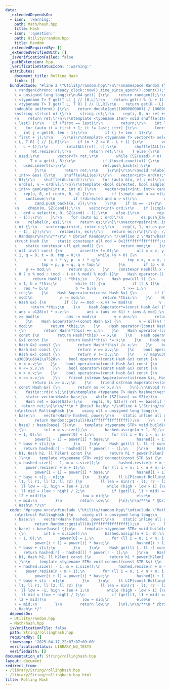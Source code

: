 ```yaml
---
data:
  _extendedDependsOn:
  - icon: ':warning:'
    path: Math/hash.hpp
    title: Hash
  - icon: ':question:'
    path: Utility/random.hpp
    title: Random
  _extendedRequiredBy: []
  _extendedVerifiedWith: []
  _isVerificationFailed: false
  _pathExtension: hpp
  _verificationStatusIcon: ':warning:'
  attributes:
    document_title: Rolling Hash
    links: []
  bundledCode: "#line 2 \"Utility/random.hpp\"\n\r\nnamespace Random {\r\nmt19937_64\
    \ randgen(chrono::steady_clock::now().time_since_epoch().count());\r\nusing u64\
    \ = unsigned long long;\r\nu64 get() {\r\n    return randgen();\r\n}\r\ntemplate\
    \ <typename T> T get(T L) { // [0,L]\r\n    return get() % (L + 1);\r\n}\r\ntemplate\
    \ <typename T> T get(T L, T R) { // [L,R]\r\n    return get(R - L) + L;\r\n}\r\
    \ndouble uniform() {\r\n    return double(get(1000000000)) / 1000000000;\r\n}\r\
    \nstring str(int n) {\r\n    string ret;\r\n    rep(i, 0, n) ret += get('a', 'z');\r\
    \n    return ret;\r\n}\r\ntemplate <typename Iter> void shuffle(Iter first, Iter\
    \ last) {\r\n    if (first == last)\r\n        return;\r\n    int len = 1;\r\n\
    \    for (auto it = first + 1; it != last; it++) {\r\n        len++;\r\n     \
    \   int j = get(0, len - 1);\r\n        if (j != len - 1)\r\n            iter_swap(it,\
    \ first + j);\r\n    }\r\n}\r\ntemplate <typename T> vector<T> select(int n, T\
    \ L, T R) { // [L,R]\r\n    if (n * 2 >= R - L + 1) {\r\n        vector<T> ret(R\
    \ - L + 1);\r\n        iota(ALL(ret), L);\r\n        shuffle(ALL(ret));\r\n  \
    \      ret.resize(n);\r\n        return ret;\r\n    } else {\r\n        unordered_set<T>\
    \ used;\r\n        vector<T> ret;\r\n        while (SZ(used) < n) {\r\n      \
    \      T x = get(L, R);\r\n            if (!used.count(x)) {\r\n             \
    \   used.insert(x);\r\n                ret.push_back(x);\r\n            }\r\n\
    \        }\r\n        return ret;\r\n    }\r\n}\r\n\r\nvoid relabel(int n, vector<pair<int,\
    \ int>> &es) {\r\n    shuffle(ALL(es));\r\n    vector<int> ord(n);\r\n    iota(ALL(ord),\
    \ 0);\r\n    shuffle(ALL(ord));\r\n    for (auto &[u, v] : es)\r\n        u =\
    \ ord[u], v = ord[v];\r\n}\r\ntemplate <bool directed, bool simple>\r\nvector<pair<int,\
    \ int>> genGraph(int n, int m) {\r\n    vector<pair<int, int>> cand, es;\r\n \
    \   rep(u, 0, n) rep(v, 0, n) {\r\n        if (simple and u == v)\r\n        \
    \    continue;\r\n        if (!directed and u > v)\r\n            continue;\r\n\
    \        cand.push_back({u, v});\r\n    }\r\n    if (m == -1)\r\n        m = get(SZ(cand));\r\
    \n    chmin(m, SZ(cand));\r\n    vector<int> ord;\r\n    if (simple)\r\n     \
    \   ord = select(m, 0, SZ(cand) - 1);\r\n    else {\r\n        rep(_, 0, m) ord.push_back(get(SZ(cand)\
    \ - 1));\r\n    }\r\n    for (auto &i : ord)\r\n        es.push_back(cand[i]);\r\
    \n    relabel(n, es);\r\n    return es;\r\n}\r\nvector<pair<int, int>> genTree(int\
    \ n) {\r\n    vector<pair<int, int>> es;\r\n    rep(i, 1, n) es.push_back({get(i\
    \ - 1), i});\r\n    relabel(n, es);\r\n    return es;\r\n}\r\n}; // namespace\
    \ Random\r\n\r\n/**\r\n * @brief Random\r\n */\n#line 2 \"Math/hash.hpp\"\n\n\
    struct Hash {\n    static constexpr ull mod = 0x1fffffffffffffff;\n    ull v;\n\
    \    static constexpr ull get_mod() {\n        return mod;\n    }\n    constexpr\
    \ ull inv() const {\n        assert(v != 0);\n        ull x = v, y = mod, p =\
    \ 1, q = 0, t = 0, tmp = 0;\n        while (y > 0) {\n            t = x / y;\n\
    \            x -= t * y, p -= t * q;\n            tmp = x, x = y, y = tmp;\n \
    \           tmp = p, p = q, q = tmp;\n        }\n        if (p < 0)\n        \
    \    p += mod;\n        return p;\n    }\n    constexpr Hash(ll x = 0) : v(x >=\
    \ 0 ? x % mod : (mod - (-x) % mod) % mod) {}\n    Hash operator-() const {\n \
    \       return Hash() - *this;\n    }\n    Hash pow(ull t) {\n        Hash res\
    \ = 1, b = *this;\n        while (t) {\n            if (t & 1)\n             \
    \   res *= b;\n            b *= b;\n            t >>= 1;\n        }\n        return\
    \ res;\n    }\n    Hash &operator+=(const Hash &x) {\n        if ((v += x.v) >=\
    \ mod)\n            v -= mod;\n        return *this;\n    }\n    Hash &operator-=(const\
    \ Hash &x) {\n        if ((v += mod - x.v) >= mod)\n            v -= mod;\n  \
    \      return *this;\n    }\n    Hash &operator*=(const Hash &x) {\n        u128\
    \ ans = u128(v) * x.v;\n        ans = (ans >> 61) + (ans & mod);\n        if (ans\
    \ >= mod)\n            ans -= mod;\n        v = ans;\n        return *this;\n\
    \    }\n    Hash &operator/=(const Hash &x) {\n        v = ull(v) * x.inv() %\
    \ mod;\n        return *this;\n    }\n    Hash operator+(const Hash &x) const\
    \ {\n        return Hash(*this) += x;\n    }\n    Hash operator-(const Hash &x)\
    \ const {\n        return Hash(*this) -= x;\n    }\n    Hash operator*(const Hash\
    \ &x) const {\n        return Hash(*this) *= x;\n    }\n    Hash operator/(const\
    \ Hash &x) const {\n        return Hash(*this) /= x;\n    }\n    bool operator==(const\
    \ Hash &x) const {\n        return v == x.v;\n    }\n    bool operator!=(const\
    \ Hash &x) const {\n        return v != x.v;\n    }\n    // map\u306B\u8F09\u305B\
    \u308B\u6642\u7528\n    bool operator<(const Hash &x) const {\n        return\
    \ v < x.v;\n    }\n    bool operator<=(const Hash &x) const {\n        return\
    \ v <= x.v;\n    }\n    bool operator>(const Hash &x) const {\n        return\
    \ v > x.v;\n    }\n    bool operator>=(const Hash &x) const {\n        return\
    \ v >= x.v;\n    }\n    friend istream &operator>>(istream &is, Hash &x) {\n \
    \       return is >> x.v;\n    }\n    friend ostream &operator<<(ostream &os,\
    \ const Hash &x) {\n        return os << x.v;\n    }\n};\n\nvoid rd(Hash &x) {\n\
    \    fastio::rd(x.v);\n}\n\ntemplate <typename T> Hash hashvec(vector<T> &v) {\n\
    \    static vector<Hash> base;\n    while (SZ(base) <= SZ(v))\n        base.push_back(Random::get(Hash::get_mod()));\n\
    \    Hash ret = base[SZ(v)];\n    rep(i, 0, SZ(v)) ret += base[i] * v[i];\n  \
    \  return ret;\n}\n\n/**\n * @brief Hash\n */\n#line 4 \"String/rollinghash.hpp\"\
    \n\nstruct RollingHash {\n    using ull = unsigned long long;\n    const Hash\
    \ base;\n    vector<Hash> hashed, power;\n\n    static inline ull genbase() {\n\
    \        return Random::get(ull(0x1fffffffffffffff));\n    }\n    RollingHash(Hash\
    \ base) : base(base) {}\n\n    template <typename STR> void build(const STR &s)\
    \ {\n        int n = s.size();\n        hashed.assign(n + 1, 0);\n        power.assign(n\
    \ + 1, 0);\n        power[0] = 1;\n        for (ll i = 0; i < n; i++) {\n    \
    \        power[i + 1] = power[i] * base;\n            hashed[i + 1] = hashed[i]\
    \ * base + s[i];\n        }\n    }\n\n    Hash get(ll l, ll r) const {\n     \
    \   return hashed[r] - hashed[l] * power[r - l];\n    }\n\n    Hash connect(Hash\
    \ h1, Hash h2, ll h2len) const {\n        return h1 * power[h2len] + h2;\n   \
    \ }\n\n    template <typename STR> void connect(const STR &s) {\n        ll n\
    \ = hashed.size() - 1, m = s.size();\n        hashed.resize(n + m + 1);\n    \
    \    power.resize(n + m + 1);\n        for (ll i = n; i < n + m; i++) {\n    \
    \        power[i + 1] = power[i] * base;\n            hashed[i + 1] = hashed[i]\
    \ * base + s[i - n];\n        }\n    }\n\n    ll LCP(const RollingHash &b, ll\
    \ l1, ll r1, ll l2, ll r2) {\n        ll len = min(r1 - l1, r2 - l2);\n      \
    \  ll low = -1, high = len + 1;\n        while (high - low > 1) {\n          \
    \  ll mid = (low + high) / 2;\n            if (get(l1, l1 + mid) == b.get(l2,\
    \ l2 + mid))\n                low = mid;\n            else\n                high\
    \ = mid;\n        }\n        return low;\n    }\n};\n\n/**\n * @brief Rolling\
    \ Hash\n */\n"
  code: "#pragma once\n#include \"Utility/random.hpp\"\n#include \"Math/hash.hpp\"\
    \n\nstruct RollingHash {\n    using ull = unsigned long long;\n    const Hash\
    \ base;\n    vector<Hash> hashed, power;\n\n    static inline ull genbase() {\n\
    \        return Random::get(ull(0x1fffffffffffffff));\n    }\n    RollingHash(Hash\
    \ base) : base(base) {}\n\n    template <typename STR> void build(const STR &s)\
    \ {\n        int n = s.size();\n        hashed.assign(n + 1, 0);\n        power.assign(n\
    \ + 1, 0);\n        power[0] = 1;\n        for (ll i = 0; i < n; i++) {\n    \
    \        power[i + 1] = power[i] * base;\n            hashed[i + 1] = hashed[i]\
    \ * base + s[i];\n        }\n    }\n\n    Hash get(ll l, ll r) const {\n     \
    \   return hashed[r] - hashed[l] * power[r - l];\n    }\n\n    Hash connect(Hash\
    \ h1, Hash h2, ll h2len) const {\n        return h1 * power[h2len] + h2;\n   \
    \ }\n\n    template <typename STR> void connect(const STR &s) {\n        ll n\
    \ = hashed.size() - 1, m = s.size();\n        hashed.resize(n + m + 1);\n    \
    \    power.resize(n + m + 1);\n        for (ll i = n; i < n + m; i++) {\n    \
    \        power[i + 1] = power[i] * base;\n            hashed[i + 1] = hashed[i]\
    \ * base + s[i - n];\n        }\n    }\n\n    ll LCP(const RollingHash &b, ll\
    \ l1, ll r1, ll l2, ll r2) {\n        ll len = min(r1 - l1, r2 - l2);\n      \
    \  ll low = -1, high = len + 1;\n        while (high - low > 1) {\n          \
    \  ll mid = (low + high) / 2;\n            if (get(l1, l1 + mid) == b.get(l2,\
    \ l2 + mid))\n                low = mid;\n            else\n                high\
    \ = mid;\n        }\n        return low;\n    }\n};\n\n/**\n * @brief Rolling\
    \ Hash\n */"
  dependsOn:
  - Utility/random.hpp
  - Math/hash.hpp
  isVerificationFile: false
  path: String/rollinghash.hpp
  requiredBy: []
  timestamp: '2025-04-17 22:07:07+09:00'
  verificationStatus: LIBRARY_NO_TESTS
  verifiedWith: []
documentation_of: String/rollinghash.hpp
layout: document
redirect_from:
- /library/String/rollinghash.hpp
- /library/String/rollinghash.hpp.html
title: Rolling Hash
---
```

